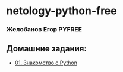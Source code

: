 # netology-python-free

### Желобанов Егор PYFREE

## Домашние задания:

* [01. Знакомство с Python](Homeworks_md/Homework_01.md)